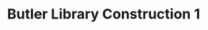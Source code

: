 ---
_date: 14-May-32
derivativo_link: https://derivativo-1.library.columbia.edu/iiif/2/ldpd:341257/
dlc_link: https://dlc.library.columbia.edu/catalog/cul:jh9w0vt4q7
format: photographs
iiif_json: https://derivativo-1.library.columbia.edu/iiif/2/ldpd:341257/info.json
name: Beals, A. Tennyson
native_jpg: https://derivativo-1.library.columbia.edu/iiif/2/ldpd:341257/full/!768,768/0/native.jpg
shelf_location: Box no. Box 162, Folder no. Folder 11 (Buildings & Grounds - Morningside
  - Butler Library, Construction 1932), Historical Photograph Collection
subjects: Academic libraries; New York (N.Y.); Butler Library
summary: Butler Library construction, 14 May 1932.
title: Butler Library Construction 1
layout: photo-page
---